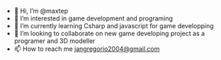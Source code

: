 - 👋 Hi, I’m @maxtep
- 👀 I’m interested in game development and programing
- 🌱 I’m currently learning Csharp and javascript for game developping
- 💞️ I’m looking to collaborate on new game developing project as a programer and 3D modeller
- 📫 How to reach me jangregorio2004@gmail.com

<!---
maxtep/maxtep is a ✨ special ✨ repository because its `README.md` (this file) appears on your GitHub profile.
You can click the Preview link to take a look at your changes.
--->

